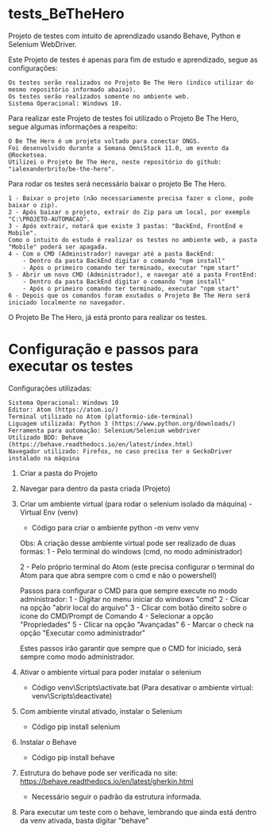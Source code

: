 # tests_BeTheHero
Projeto de testes com intuito de aprendizado usando Behave, Python e Selenium WebDriver.

Este Projeto de testes é apenas para fim de estudo e aprendizado, segue as configurações:

	Os testes serão realizados no Projeto Be The Hero (indico utilizar do mesmo repositório informado abaixo).
	Os testes serão realizados somente no ambiente web.
	Sistema Operacional: Windows 10.




Para realizar este Projeto de testes foi utilizado o Projeto Be The Hero, segue algumas informações a respeito:

	O Be The Hero é um projeto voltado para conectar ONGS.
	Foi desenvolvido durante a Semana OmniStack 11.0, um evento da @Rocketsea.
	Utilizei o Projeto Be The Hero, neste repositório do github: "ialexanderbrito/be-the-hero".


Para rodar os testes será necessário baixar o projeto Be The Hero.

	1 - Baixar o projeto (não necessariamente precisa fazer o clone, pode baixar o zip).
	2 - Após baixar o projeto, extrair do Zip para um local, por exemplo "C:\PROJETO-AUTOMACAO".
	3 - Após extrair, notará que existe 3 pastas: "BackEnd, FrontEnd e Mobile".
	Como o intuito do estudo é realizar os testes no ambiente web, a pasta "Mobile" poderá ser apagada.
	4 - Com o CMD (Administrador) navegar até a pasta BackEnd:
		- Dentro da pasta BackEnd digitar o comando "npm install"
		- Após o primeiro comando ter terminado, executar "npm start"
	5 - Abrir um novo CMD (Administrador), e navegar até a pasta FrontEnd:
		- Dentro da pasta BackEnd digitar o comando "npm install"
		- Após o primeiro comando ter terminado, executar "npm start"
	6 - Depois que os comandos foram exutados o Projeto Be The Hero será iniciado localmente no navegador.

O Projeto Be The Hero, já está pronto para realizar os testes.

 # Configuração e passos para executar os testes

 Configurações utilizadas:

	Sistema Operacional: Windows 10
	Editor: Atom (https://atom.io/)
	Terminal utilizado no Atom (platformio-ide-terminal)
	Liguagem utilizada: Python 3 (https://www.python.org/downloads/)
	Ferramenta para automação: Selenium/Selenium webdriver
	Utilizado BDD: Behave (https://behave.readthedocs.io/en/latest/index.html)
	Navegador utilizado: Firefox, no caso precisa ter o GeckoDriver instalado na máquina




1. Criar a pasta do Projeto
2. Navegar para dentro da pasta criada (Projeto)
3. Criar um ambiente virtual (para rodar o selenium isolado da máquina) - Virtual Env (venv)

	- Código para criar o ambiente
	  python -m venv venv

	Obs: A criação desse ambiente virtual pode ser realizado de duas formas:
	1 - Pelo terminal do windows (cmd, no modo administrador)

	2 - Pelo próprio terminal do Atom (este precisa configurar o terminal do Atom para que abra sempre com o cmd e não o powershell)

	Passos para configurar o CMD para que sempre execute no modo administrador:
	1 - Digitar no menu iniciar do windows "cmd"
	2 - Clicar na opção "abrir local do arquivo"
	3 - Clicar com botão direito sobre o icone do CMD/Prompt de Comando
	4 - Selecionar a opção "Propriedades"
	5 - Clicar na opção "Avançadas"
	6 - Marcar o check na opção "Executar como administrador"

	Estes passos irão garantir que sempre que o CMD for iniciado, será sempre como modo administrador.


4. Ativar o ambiente virtual para poder instalar o selenium

	- Código
	  venv\Scripts\activate.bat
	  (Para desativar o ambiente virtual: venv\Scripts\deactivate)

5. Com ambiente virutal ativado, instalar o Selenium

	- Código
	  pip install selenium

6. Instalar o Behave
	- Código
		pip install behave

7. Estrutura do behave pode ser verificada no site: https://behave.readthedocs.io/en/latest/gherkin.html
	- Necessário seguir o padrão da estrutura informada.

8. Para executar um teste com o behave, lembrando que ainda está dentro da venv ativada, basta digitar "behave"
